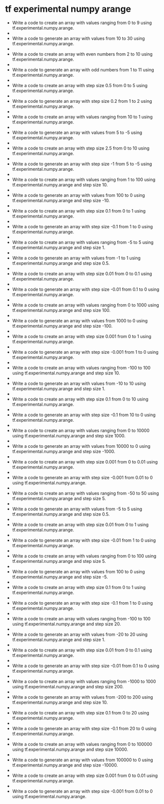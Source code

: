 # tf experimental numpy arange

- Write a code to create an array with values ranging from 0 to 9 using tf.experimental.numpy.arange.
- 
- Write a code to generate an array with values from 10 to 30 using tf.experimental.numpy.arange.
- 
- Write a code to create an array with even numbers from 2 to 10 using tf.experimental.numpy.arange.
- 
- Write a code to generate an array with odd numbers from 1 to 11 using tf.experimental.numpy.arange.
- 
- Write a code to create an array with step size 0.5 from 0 to 5 using tf.experimental.numpy.arange.
- 
- Write a code to generate an array with step size 0.2 from 1 to 2 using tf.experimental.numpy.arange.
- 
- Write a code to create an array with values ranging from 10 to 1 using tf.experimental.numpy.arange.
- 
- Write a code to generate an array with values from 5 to -5 using tf.experimental.numpy.arange.
- 
- Write a code to create an array with step size 2.5 from 0 to 10 using tf.experimental.numpy.arange.
- 
- Write a code to generate an array with step size -1 from 5 to -5 using tf.experimental.numpy.arange.
- 
- Write a code to create an array with values ranging from 1 to 100 using tf.experimental.numpy.arange and step size 10.
- 
- Write a code to generate an array with values from 100 to 0 using tf.experimental.numpy.arange and step size -10.
- 
- Write a code to create an array with step size 0.1 from 0 to 1 using tf.experimental.numpy.arange.
- 
- Write a code to generate an array with step size -0.1 from 1 to 0 using tf.experimental.numpy.arange.
- 
- Write a code to create an array with values ranging from -5 to 5 using tf.experimental.numpy.arange and step size 1.
- 
- Write a code to generate an array with values from -1 to 1 using tf.experimental.numpy.arange and step size 0.5.
- 
- Write a code to create an array with step size 0.01 from 0 to 0.1 using tf.experimental.numpy.arange.
- 
- Write a code to generate an array with step size -0.01 from 0.1 to 0 using tf.experimental.numpy.arange.
- 
- Write a code to create an array with values ranging from 0 to 1000 using tf.experimental.numpy.arange and step size 100.
- 
- Write a code to generate an array with values from 1000 to 0 using tf.experimental.numpy.arange and step size -100.
- 
- Write a code to create an array with step size 0.001 from 0 to 1 using tf.experimental.numpy.arange.
- 
- Write a code to generate an array with step size -0.001 from 1 to 0 using tf.experimental.numpy.arange.
- 
- Write a code to create an array with values ranging from -100 to 100 using tf.experimental.numpy.arange and step size 10.
- 
- Write a code to generate an array with values from -10 to 10 using tf.experimental.numpy.arange and step size 1.
- 
- Write a code to create an array with step size 0.1 from 0 to 10 using tf.experimental.numpy.arange.
- 
- Write a code to generate an array with step size -0.1 from 10 to 0 using tf.experimental.numpy.arange.
- 
- Write a code to create an array with values ranging from 0 to 10000 using tf.experimental.numpy.arange and step size 1000.
- 
- Write a code to generate an array with values from 10000 to 0 using tf.experimental.numpy.arange and step size -1000.
- 
- Write a code to create an array with step size 0.001 from 0 to 0.01 using tf.experimental.numpy.arange.
- 
- Write a code to generate an array with step size -0.001 from 0.01 to 0 using tf.experimental.numpy.arange.
- 
- Write a code to create an array with values ranging from -50 to 50 using tf.experimental.numpy.arange and step size 5.
- 
- Write a code to generate an array with values from -5 to 5 using tf.experimental.numpy.arange and step size 0.5.
- 
- Write a code to create an array with step size 0.01 from 0 to 1 using tf.experimental.numpy.arange.
- 
- Write a code to generate an array with step size -0.01 from 1 to 0 using tf.experimental.numpy.arange.
- 
- Write a code to create an array with values ranging from 0 to 100 using tf.experimental.numpy.arange and step size 5.
- 
- Write a code to generate an array with values from 100 to 0 using tf.experimental.numpy.arange and step size -5.
- 
- Write a code to create an array with step size 0.1 from 0 to 1 using tf.experimental.numpy.arange.
- 
- Write a code to generate an array with step size -0.1 from 1 to 0 using tf.experimental.numpy.arange.
- 
- Write a code to create an array with values ranging from -100 to 100 using tf.experimental.numpy.arange and step size 20.
- 
- Write a code to generate an array with values from -20 to 20 using tf.experimental.numpy.arange and step size 1.
- 
- Write a code to create an array with step size 0.01 from 0 to 0.1 using tf.experimental.numpy.arange.
- 
- Write a code to generate an array with step size -0.01 from 0.1 to 0 using tf.experimental.numpy.arange.
- 
- Write a code to create an array with values ranging from -1000 to 1000 using tf.experimental.numpy.arange and step size 200.
- 
- Write a code to generate an array with values from -200 to 200 using tf.experimental.numpy.arange and step size 10.
- 
- Write a code to create an array with step size 0.1 from 0 to 20 using tf.experimental.numpy.arange.
- 
- Write a code to generate an array with step size -0.1 from 20 to 0 using tf.experimental.numpy.arange.
- 
- Write a code to create an array with values ranging from 0 to 100000 using tf.experimental.numpy.arange and step size 10000.
- 
- Write a code to generate an array with values from 100000 to 0 using tf.experimental.numpy.arange and step size -10000.
- 
- Write a code to create an array with step size 0.001 from 0 to 0.01 using tf.experimental.numpy.arange.
- 
- Write a code to generate an array with step size -0.001 from 0.01 to 0 using tf.experimental.numpy.arange.